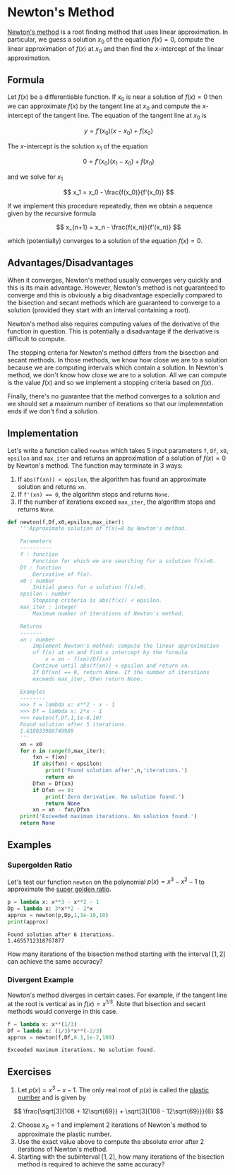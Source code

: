 # Newton's Method

[Newton's method](https://en.wikipedia.org/wiki/Newton%27s_method) is a root finding method that uses linear approximation. In particular, we guess a solution $x_0$ of the equation $f(x)=0$, compute the linear approximation of $f(x)$ at $x_0$ and then find the $x$-intercept of the linear approximation.

## Formula

Let $f(x)$ be a differentiable function. If $x_0$ is near a solution of $f(x)=0$ then we can approximate $f(x)$ by the tangent line at $x_0$ and compute the $x$-intercept of the tangent line. The equation of the tangent line at $x_0$ is

$$
y = f'(x_0)(x - x_0) + f(x_0)
$$

The $x$-intercept is the solution $x_1$ of the equation

$$
0 = f'(x_0)(x_1 - x_0) + f(x_0)
$$

and we solve for $x_1$

$$
x_1 = x_0 - \frac{f(x_0)}{f'(x_0)}
$$

If we implement this procedure repeatedly, then we obtain a sequence given by the recursive formula

$$
x_{n+1} = x_n - \frac{f(x_n)}{f'(x_n)}
$$

which (potentially) converges to a solution of the equation $f(x)=0$.

## Advantages/Disadvantages

When it converges, Newton's method usually converges very quickly and this is its main advantage. However, Newton's method is not guaranteed to converge and this is obviously a big disadvantage especially compared to the bisection and secant methods which are guaranteed to converge to a solution (provided they start with an interval containing a root).

Newton's method also requires computing values of the derivative of the function in question. This is potentially a disadvantage if the derivative is difficult to compute.

The stopping criteria for Newton's method differs from the bisection and secant methods. In those methods, we know how close we are to a solution because we are computing intervals which contain a solution. In Newton's method, we don't know how close we are to a solution. All we can compute is the value $f(x)$ and so we implement a stopping criteria based on $f(x)$.

Finally, there's no guarantee that the method converges to a solution and we should set a maximum number of iterations so that our implementation ends if we don't find a solution.

## Implementation

Let's write a function called `newton` which takes 5 input parameters `f`, `Df`, `x0`, `epsilon` and `max_iter` and returns an approximation of a solution of $f(x)=0$ by Newton's method. The function may terminate in 3 ways:

1. If `abs(f(xn)) < epsilon`, the algorithm has found an approximate solution and returns `xn`.
2. If `f'(xn) == 0`, the algorithm stops and returns `None`.
3. If the number of iterations exceed `max_iter`, the algorithm stops and returns `None`.


```python
def newton(f,Df,x0,epsilon,max_iter):
    '''Approximate solution of f(x)=0 by Newton's method.

    Parameters
    ----------
    f : function
        Function for which we are searching for a solution f(x)=0.
    Df : function
        Derivative of f(x).
    x0 : number
        Initial guess for a solution f(x)=0.
    epsilon : number
        Stopping criteria is abs(f(x)) < epsilon.
    max_iter : integer
        Maximum number of iterations of Newton's method.

    Returns
    -------
    xn : number
        Implement Newton's method: compute the linear approximation
        of f(x) at xn and find x intercept by the formula
            x = xn - f(xn)/Df(xn)
        Continue until abs(f(xn)) < epsilon and return xn.
        If Df(xn) == 0, return None. If the number of iterations
        exceeds max_iter, then return None.

    Examples
    --------
    >>> f = lambda x: x**2 - x - 1
    >>> Df = lambda x: 2*x - 1
    >>> newton(f,Df,1,1e-8,10)
    Found solution after 5 iterations.
    1.618033988749989
    '''
    xn = x0
    for n in range(0,max_iter):
        fxn = f(xn)
        if abs(fxn) < epsilon:
            print('Found solution after',n,'iterations.')
            return xn
        Dfxn = Df(xn)
        if Dfxn == 0:
            print('Zero derivative. No solution found.')
            return None
        xn = xn - fxn/Dfxn
    print('Exceeded maximum iterations. No solution found.')
    return None
```

## Examples

### Supergolden Ratio

Let's test our function `newton` on the polynomial $p(x) = x^3 - x^2 - 1$ to approximate the [super golden ratio](https://en.wikipedia.org/wiki/Supergolden_ratio).


```python
p = lambda x: x**3 - x**2 - 1
Dp = lambda x: 3*x**2 - 2*x
approx = newton(p,Dp,1,1e-10,10)
print(approx)
```

    Found solution after 6 iterations.
    1.4655712318767877


How many iterations of the bisection method starting with the interval $[1,2]$ can achieve the same accuracy?

### Divergent Example

Newton's method diverges in certain cases. For example, if the tangent line at the root is vertical as in $f(x)=x^{1/3}$. Note that bisection and secant methods would converge in this case.


```python
f = lambda x: x**(1/3)
Df = lambda x: (1/3)*x**(-2/3)
approx = newton(f,Df,0.1,1e-2,100)
```

    Exceeded maximum iterations. No solution found.


## Exercises

1. Let $p(x) = x^3 - x - 1$. The only real root of $p(x)$ is called the [plastic number](https://en.wikipedia.org/wiki/Plastic_number) and is given by

$$
\frac{\sqrt[3]{108 + 12\sqrt{69}} + \sqrt[3]{108 - 12\sqrt{69}}}{6}
$$

2. Choose $x_0 = 1$ and implement 2 iterations of Newton's method to approximate the plastic number.
3. Use the exact value above to compute the absolute error after 2 iterations of Newton's method.
4. Starting with the subinterval $[1,2]$, how many iterations of the bisection method is required to achieve the same accuracy?
